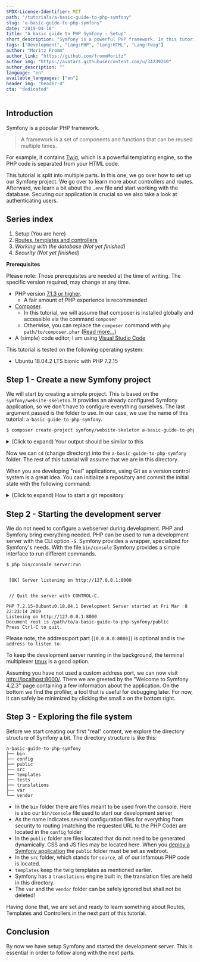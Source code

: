 ```yaml
---
SPDX-License-Identifier: MIT
path: "/tutorials/a-basic-guide-to-php-symfony"
slug: "a-basic-guide-to-php-symfony"
date: "2019-04-16"
title: "A basic guide to PHP Symfony - Setup"
short_description: "Symfony is a powerful PHP framework. In this tutorial series we will take a look at many parts of it. In this part we are going to setup a new symfony project."
tags: ["Development", "Lang:PHP", "Lang:HTML", "Lang:Twig"]
author: "Moritz Fromm"
author_link: "https://github.com/frommMoritz"
author_img: "https://avatars.githubusercontent.com/u/34239260"
author_description: ""
language: "en"
available_languages: ["en"]
header_img: "header-4"
cta: "dedicated"
---
```


## Introduction

Symfony is a popular PHP framework.

> A framework is a set of components and functions that can be reused multiple times.

For example, it contains [Twig](https://twig.symfony.com/), which is a powerful templating engine, so the PHP code is separated from your HTML code.

This tutorial is split into multiple parts. In this one, we go over how to set up our Symfony project. We go over to learn more about controllers and routes. Afterward, we learn a bit about the `.env` file and start working with the database. Securing our application is crucial so we also take a look at authenticating users.

## Series index

1. Setup (You are here)
2. [Routes, templates and controllers](/tutorials/a-basic-guide-to-php-symfony/routes-templates-and-controllers)
3. _Working with the database (Not yet finished)_
4. _Security (Not yet finished)_

**Prerequisites**

Please note: Those prerequisites are needed at the time of writing. The specific version required, may change at any time.

- PHP version [7.1.3 or higher](https://github.com/symfony/symfony/blob/master/composer.json#L19).
  - A fair amount of PHP experience is recommended
- [Composer](https://getcomposer.org/).
  - In this tutorial, we will assume that composer is installed globally and accessible via the command `composer`
  - Otherwise, you can replace the `composer` command with `php path/to/composer.phar` ([Read more...](https://getcomposer.org/doc/00-intro.md#locally))
- A (simple) code editor, I am using [Visual Studio Code](https://code.visualstudio.com/)

This tutorial is tested on the following operating system:

- Ubuntu 18.04.2 LTS bionic with PHP 7.2.15

## Step 1 - Create a new Symfony project

We will start by creating a simple project. This is based on the `symfony/website-skeleton`. It provides an already configured Symfony application, so we don't have to configure everything ourselves. The last argument passed is the folder to use. In our case, we use the name of this tutorial: `a-basic-guide-to-php-symfony`.

```bash
$ composer create-project symfony/website-skeleton a-basic-guide-to-php-symfony
```

<details>
    <summary>(Click to expand) Your output should be similar to this</summary>

```
Installing symfony/website-skeleton (v4.2.3.5)
  - Installing symfony/website-skeleton (v4.2.3.5): Downloading (100%)
Created project in a-basic-guide-to-php-symfony
Loading composer repositories with package information
Installing dependencies (including require-dev) from lock file
Package operations: 99 installs, 0 updates, 0 removals
  - Installing ocramius/package-versions (1.4.0): Downloading (100%)
  - Installing symfony/flex (v1.2.0): Downloading (100%)

Prefetching 97 packages 🎶
  - Downloading (100%)

  - Installing symfony/polyfill-mbstring (v1.10.0): Loading from cache
  - Installing symfony/contracts (v1.0.2): Loading from cache[
  - Installing doctrine/lexer (v1.0.1): Loading from cache
  - Installing doctrine/annotations (v1.6.0): Loading from cache
  - Installing doctrine/reflection (v1.0.0): Loading from cache
  - Installing doctrine/event-manager (v1.0.0): Loading from cache
  - Installing doctrine/collections (v1.5.0): Loading from cache
  - Installing doctrine/cache (v1.8.0): Loading from cache
  - Installing doctrine/persistence (v1.1.0): Loading from cache
  - Installing symfony/doctrine-bridge (v4.2.3): Loading from cache
  - Installing doctrine/inflector (v1.3.0): Loading from cache
  - Installing doctrine/doctrine-cache-bundle (1.3.5): Loading from cache
  - Installing doctrine/instantiator (1.1.0): Loading from cache
  - Installing symfony/stopwatch (v4.2.3): Loading from cache
  - Installing symfony/console (v4.2.3): Loading from cache
  - Installing zendframework/zend-eventmanager (3.2.1): Loading from cache
  - Installing zendframework/zend-code (3.3.1): Loading from cache
  - Installing ocramius/proxy-manager (2.1.1): Loading from cache
  - Installing doctrine/dbal (v2.9.2): Loading from cache
  - Installing doctrine/migrations (v2.0.0): Loading from cache
  - Installing egulias/email-validator (2.1.7): Loading from cache
  - Installing jdorn/sql-formatter (v1.2.17): Loading from cache
  - Installing phpdocumentor/reflection-common (1.0.1): Loading from cache
  - Installing phpdocumentor/type-resolver (0.4.0): Loading from cache
  - Installing psr/cache (1.0.1): Loading from cache
  - Installing psr/container (1.0.0): Loading from cache
  - Installing psr/simple-cache (1.0.1): Loading from cache
  - Installing symfony/http-foundation (v4.2.3): Loading from cache
  - Installing symfony/event-dispatcher (v4.2.3): Loading from cache
  - Installing psr/log (1.1.0): Loading from cache
  - Installing symfony/debug (v4.2.3): Loading from cache
  - Installing symfony/http-kernel (v4.2.3): Loading from cache
  - Installing symfony/routing (v4.2.3): Loading from cache
  - Installing symfony/finder (v4.2.3): Loading from cache
  - Installing symfony/filesystem (v4.2.3): Loading from cache
  - Installing symfony/dependency-injection (v4.2.3): Loading from cache
  - Installing symfony/config (v4.2.3): Loading from cache
  - Installing symfony/var-exporter (v4.2.3): Loading from cache
  - Installing symfony/cache (v4.2.3): Loading from cache
  - Installing symfony/framework-bundle (v4.2.3): Loading from cache
  - Installing doctrine/common (v2.10.0): Loading from cache
  - Installing sensio/framework-extra-bundle (v5.2.4): Loading from cache
  - Installing symfony/asset (v4.2.3): Loading from cache
  - Installing symfony/dotenv (v4.2.3): Loading from cache
  - Installing symfony/expression-language (v4.2.3): Loading from cache
  - Installing symfony/inflector (v4.2.3): Loading from cache
  - Installing symfony/property-access (v4.2.3): Loading from cache
  - Installing symfony/options-resolver (v4.2.3): Loading from cache
  - Installing symfony/intl (v4.2.3): Loading from cache
  - Installing symfony/polyfill-intl-icu (v1.10.0): Loading from cache
  - Installing symfony/form (v4.2.3): Loading from cache
  - Installing monolog/monolog (1.24.0): Loading from cache
  - Installing symfony/monolog-bridge (v4.2.3): Loading from cache
  - Installing doctrine/orm (v2.6.3): Loading from cache
  - Installing doctrine/doctrine-bundle (1.10.2): Loading from cache
  - Installing doctrine/doctrine-migrations-bundle (v2.0.0): Loading from cache
  - Installing symfony/orm-pack (v1.0.6): Loading from cache
  - Installing symfony/security-core (v4.2.3): Loading from cache
  - Installing symfony/security-http (v4.2.3): Loading from cache
  - Installing symfony/security-guard (v4.2.3): Loading from cache
  - Installing symfony/security-csrf (v4.2.3): Loading from cache
  - Installing symfony/security-bundle (v4.2.3): Loading from cache
  - Installing symfony/serializer (v4.2.3): Loading from cache
  - Installing symfony/property-info (v4.2.3): Loading from cache
  - Installing webmozart/assert (1.4.0): Loading from cache
  - Installing phpdocumentor/reflection-docblock (4.3.0): Loading from cache
  - Installing symfony/serializer-pack (v1.0.2): Loading from cache
  - Installing swiftmailer/swiftmailer (v6.1.3): Loading from cache
  - Installing symfony/swiftmailer-bundle (v3.2.5): Loading from cache
  - Installing symfony/translation (v4.2.3): Loading from cache
  - Installing twig/twig (v2.6.2): Loading from cache
  - Installing symfony/twig-bridge (v4.2.3): Loading from cache
  - Installing symfony/validator (v4.2.3): Loading from cache
  - Installing psr/link (1.0.0): Loading from cache
  - Installing fig/link-util (1.0.0): Loading from cache
  - Installing symfony/web-link (v4.2.3): Loading from cache
  - Installing symfony/yaml (v4.2.3): Loading from cache
  - Installing symfony/process (v4.2.3): Loading from cache
  - Installing facebook/webdriver (1.6.0): Loading from cache
  - Installing symfony/polyfill-php72 (v1.10.0): Loading from cache
  - Installing symfony/var-dumper (v4.2.3): Loading from cache
  - Installing symfony/twig-bundle (v4.2.3): Loading from cache
  - Installing symfony/web-profiler-bundle (v4.2.3): Loading from cache
  - Installing symfony/profiler-pack (v1.0.4): Loading from cache
  - Installing symfony/monolog-bundle (v3.3.1): Loading from cache
  - Installing symfony/debug-bundle (v4.2.3): Loading from cache
  - Installing easycorp/easy-log-handler (v1.0.7): Loading from cache
  - Installing symfony/debug-pack (v1.0.7): Loading from cache
  - Installing symfony/dom-crawler (v4.2.3): Loading from cache
  - Installing nikic/php-parser (v4.2.1): Loading from cache
  - Installing symfony/maker-bundle (v1.11.3): Loading from cache
  - Installing symfony/phpunit-bridge (v4.2.3): Loading from cache
  - Installing symfony/browser-kit (v4.2.3): Loading from cache
  - Installing symfony/panther (v0.3.0): Loading from cache
  - Installing symfony/css-selector (v4.2.3): Loading from cache
  - Installing symfony/test-pack (v1.0.5): Loading from cache
  - Installing symfony/web-server-bundle (v4.2.3): Loading from cache
Generating autoload files
ocramius/package-versions:  Generating version class...
ocramius/package-versions: ...done generating version class
Symfony operations: 21 recipes (8580e8191ddcf764ce7b97e69964e730)
  - Configuring symfony/flex (>=1.0): From github.com/symfony/recipes:master
  - Configuring symfony/framework-bundle (>=4.2): From github.com/symfony/recipes:master
  - Configuring doctrine/annotations (>=1.0): From github.com/symfony/recipes:master
  - Configuring doctrine/doctrine-cache-bundle (>=1.3.5): From auto-generated recipe
  - Configuring symfony/console (>=3.3): From github.com/symfony/recipes:master
  - Configuring symfony/routing (>=4.2): From github.com/symfony/recipes:master
  - Configuring sensio/framework-extra-bundle (>=5.2): From github.com/symfony/recipes:master
  - Configuring doctrine/doctrine-bundle (>=1.6): From github.com/symfony/recipes:master
  - Configuring doctrine/doctrine-migrations-bundle (>=1.2): From github.com/symfony/recipes:master
  - Configuring symfony/security-bundle (>=3.3): From github.com/symfony/recipes:master
  - Configuring symfony/swiftmailer-bundle (>=2.5): From github.com/symfony/recipes:master
  - Configuring symfony/translation (>=3.3): From github.com/symfony/recipes:master
  - Configuring symfony/validator (>=4.1): From github.com/symfony/recipes:master
  - Configuring symfony/twig-bundle (>=3.3): From github.com/symfony/recipes:master
  - Configuring symfony/web-profiler-bundle (>=3.3): From github.com/symfony/recipes:master
  - Configuring symfony/monolog-bundle (>=3.1): From github.com/symfony/recipes:master
  - Configuring symfony/debug-bundle (>=4.1): From github.com/symfony/recipes:master
  - Configuring easycorp/easy-log-handler (>=1.0): From github.com/symfony/recipes:master]
  - Configuring symfony/maker-bundle (>=1.0): From github.com/symfony/recipes:master
  - Configuring symfony/phpunit-bridge (>=4.1): From github.com/symfony/recipes:master
  - Configuring symfony/web-server-bundle (>=3.3): From github.com/symfony/recipes:master
Executing script cache:clear [OK]
Executing script assets:install public [OK]

Some files may have been created or updated to configure your new packages.
Please review, edit and commit them: these files are yours.


 What's next?


  * Run your application:
    1. Change to the project directory
    2. Create your code repository with the git init command
    3. Run composer require server --dev to install the development web server or configure another supported web server https://symfony.com/doc/current/setup/web_server_configuration.html

  * Read the documentation at https://symfony.com/doc


 Database Configuration


  * Modify your DATABASE_URL config in .env

  * Configure the driver (mysql) and
    server_version (5.7) in config/packages/doctrine.yaml


 How to test?


  * Write test cases in the tests/ folder
  * Run php bin/phpunit
```

</details>

Now we can `cd` (change directory) into the `a-basic-guide-to-php-symfony` folder. The rest of this tutorial will assume that we are in this directory.

When you are developing "real" applications, using Git as a version control system is a great idea. You can initialize a repository and commit the initial state with the following command:
<details>
    <summary>(Click to expand) How to start a git repository</summary>

```shellsession
$ git init
Initialized empty Git repository in /path/to/a-basic-guide-to-php-symfony/.git/
$ git add . # "Stage" all new files
$ git commit -m "Initial commit" # Commit, "takes a snapshot", the current state
[master (root-commit) f98ccb9] Initial commit
 49 files changed, 7412 insertions(+)
 create mode 100644 .env
 create mode 100644 .env.test
 create mode 100644 .gitignore
 create mode 100755 bin/console
 create mode 100755 bin/phpunit
 create mode 100644 composer.json
 create mode 100644 composer.lock
 create mode 100644 config/bootstrap.php
 create mode 100644 config/bundles.php
 create mode 100644 config/packages/cache.yaml
 create mode 100644 config/packages/dev/debug.yaml
 create mode 100644 config/packages/dev/easy_log_handler.yaml
 create mode 100644 config/packages/dev/monolog.yaml
 create mode 100644 config/packages/dev/routing.yaml
 create mode 100644 config/packages/dev/swiftmailer.yaml
 create mode 100644 config/packages/dev/web_profiler.yaml
 create mode 100644 config/packages/doctrine.yaml
 create mode 100644 config/packages/doctrine_migrations.yaml
 create mode 100644 config/packages/framework.yaml
 create mode 100644 config/packages/prod/doctrine.yaml
 create mode 100644 config/packages/prod/monolog.yaml
 create mode 100644 config/packages/routing.yaml
 create mode 100644 config/packages/security.yaml
 create mode 100644 config/packages/sensio_framework_extra.yaml
 create mode 100644 config/packages/swiftmailer.yaml
 create mode 100644 config/packages/test/framework.yaml
 create mode 100644 config/packages/test/monolog.yaml
 create mode 100644 config/packages/test/routing.yaml
 create mode 100644 config/packages/test/swiftmailer.yaml
 create mode 100644 config/packages/test/web_profiler.yaml
 create mode 100644 config/packages/translation.yaml
 create mode 100644 config/packages/twig.yaml
 create mode 100644 config/packages/validator.yaml
 create mode 100644 config/routes.yaml
 create mode 100644 config/routes/annotations.yaml
 create mode 100644 config/routes/dev/twig.yaml
 create mode 100644 config/routes/dev/web_profiler.yaml
 create mode 100644 config/services.yaml
 create mode 100644 phpunit.xml.dist
 create mode 100644 public/index.php
 create mode 100644 src/Controller/.gitignore
 create mode 100644 src/Entity/.gitignore
 create mode 100644 src/Kernel.php
 create mode 100644 src/Migrations/.gitignore
 create mode 100644 src/Repository/.gitignore
 create mode 100644 symfony.lock
 create mode 100644 templates/base.html.twig
 create mode 100644 tests/.gitignore
 create mode 100644 translations/.gitignore
```

</details>

## Step 2 - Starting the development server

We do not need to configure a webserver during development. PHP and Symfony bring everything needed. PHP can be used to run a development server with the CLI option `-S`. Symfony provides a wrapper, specialized for Symfony's needs. With the file `bin/console` Symfony provides a simple interface to run different commands.

```shellsession
$ php bin/console server:run


 [OK] Server listening on http://127.0.0.1:8000                                                                         


 // Quit the server with CONTROL-C.

PHP 7.2.15-0ubuntu0.18.04.1 Development Server started at Fri Mar  8 22:23:14 2019
Listening on http://127.0.0.1:8000
Document root is /path/to/a-basic-guide-to-php-symfony/public
Press Ctrl-C to quit.

```

Please note, the address:port part (`[0.0.0.0:8080]`) is optional and is `the address to listen to.`

To keep the development server running in the background, the terminal multiplexer [tmux](https://www.hamvocke.com/blog/a-quick-and-easy-guide-to-tmux/) is a good option.

Assuming you have not used a custom address port, we can now visit [http://localhost:8000/](http://localhost:8000/). There we are greeted by the "Welcome to Symfony 4.2.3" page containing a few information about the application. On the bottom we find the profiler, a tool that is useful for debugging later. For now, it can safely be minimized by clicking the small `X` on the bottom right.

## Step 3 - Exploring the file system

Before we start creating our first "real" content, we explore the directory structure of Symfony a bit. The directory structure is like this:

```
a-basic-guide-to-php-symfony
├── bin
├── config
├── public
├── src
├── templates
├── tests
├── translations
├── var
└── vendor
```

- In the `bin` folder there are files meant to be used from the console. Here is also our `bin/console` file used to start our development server
- As the name indicates several configuration files for everything from security to routing (matching the requested URL to the PHP Code) are located in the `config` folder
- In the `public` folder are files located that do not need to be generated dynamically. CSS and JS files may be located here. When you [deploy a Symfony application](https://symfony.com/doc/current/deployment.html) the `public` folder must be set as webroot.
- In the `src` folder, which stands for `source`, all of our infamous PHP code is located.
- `templates` keep the twig templates as mentioned earlier.
- Symfony has a `translations` engine built in; the translation files are held in this directory.
- The `var` and the `vendor` folder can be safely ignored but shall not be deleted!

Having done that, we are set and ready to learn something about Routes, Templates and Controllers in the next part of this tutorial.

## Conclusion

By now we have setup Symfony and started the development server. This is essential in order to follow along with the next parts.

<!---

Contributors's Certificate of Origin

By making a contribution to this project, I certify that:

(a) The contribution was created in whole or in part by me and I have
    the right to submit it under the license indicated in the file; or

(b) The contribution is based upon previous work that, to the best of my
    knowledge, is covered under an appropriate license and I have the
    right under that license to submit that work with modifications,
    whether created in whole or in part by me, under the same license
    (unless I am permitted to submit under a different license), as
    indicated in the file; or

(c) The contribution was provided directly to me by some other person
    who certified (a), (b) or (c) and I have not modified it.

(d) I understand and agree that this project and the contribution are
    public and that a record of the contribution (including all personal
    information I submit with it, including my sign-off) is maintained
    indefinitely and may be redistributed consistent with this project
    or the license(s) involved.

Signed-off-by: Moritz Fromm <git@moritz-fromm.de>

-->
